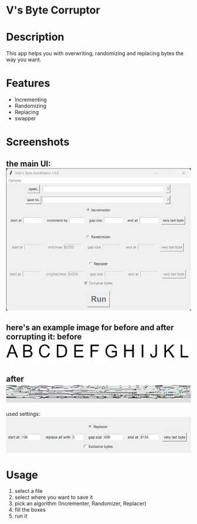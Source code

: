 # V's Byte Corruptor

# Description
This app helps you with overwriting, randomizing and replacing bytes the way you want.

# Features
- Incrementing
- Randomizing
- Replacing
- swapper

# Screenshots
the main UI:
![ui](./gallery/ui.png)
---
here's an example image for before and after corrupting it:
before
![example](./gallery/example.png)
---
after
![corruptedExample](./gallery/corruptedExample.png)
---
used settings:
![usedSettings](./gallery/usedSettings.png)

# Usage
1. select a file
2. select where you want to save it
3. pick an algorithm (Incrementer, Randomizer, Replacer)
4. fill the boxes
5. run it
